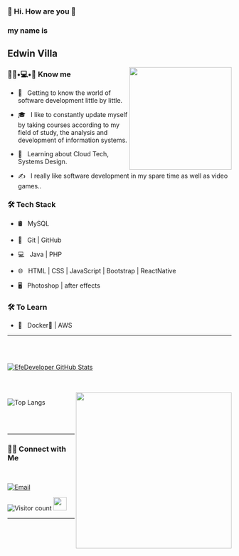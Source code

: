 ### 👋 Hi. How are you 👋
<h3>my name is </h3> <h2>Edwin Villa</h2>

<img align='right' src="https://sdk.bitmoji.com/render/panel/e0c8b93f-c246-46e8-9db2-ec0cb01ec9eb-7e0808be-bd9e-4a41-bc70-28edb1a6a98b-v1.png?transparent=1&palette=1" width="230">

<h3> 🧑‍💻•💻•👾 Know me </h3>

- 🤔 &nbsp; Getting to know the world of software development little by little.

- 🎓 &nbsp; I like to constantly update myself by taking courses according to my field of study, the analysis and development of information systems.

- 🌱 &nbsp; Learning about Cloud Tech, Systems Design.

- ✍️ &nbsp; I really like software development in my spare time as well as video games..

<h3>🛠 Tech Stack</h3>

- 🛢 &nbsp; MySQL

- 🔧 &nbsp; Git | GitHub

- 💻 &nbsp; Java | PHP

- 🌐 &nbsp; HTML | CSS | JavaScript | Bootstrap | ReactNative

- 🖥 &nbsp; Photoshop | after effects

<h3>🛠 To Learn</h3>

- 🔧 &nbsp; Docker🐳 | AWS

<hr>

<br/><br/>

[![EfeDeveloper GitHub Stats](https://github-readme-stats.vercel.app/api?username=EfeDeveloper&show_icons=true)](https://github.com/EfeDeveloper)

<br/>

<br/>

<img src="https://media.giphy.com/media/Y4ak9Ki2GZCbJxAnJD/giphy.gif" width="350" align='right'>

![Top Langs](https://github-readme-stats.vercel.app/api/top-langs/?username=EfeDeveloper&show_icons=true)

<br><br>

<hr>

<h3> 🤝🏻 Connect with Me </h3>

<br>

<p align="center">

<!--
<a href=" --------- "><img alt="Website" src="https://img.shields.io/badge/shivammalpani.netlify.app-black?style=flat-square&logo=google-chrome"></a>
-->

<a href="https://www.linkedin.com/in/edwin-ferney-villa-taborda-23ba06183/" src="https://img.shields.io/badge/LinkedIn-Shivam%20Malpani-blue?style=flat-square&logo=linkedin"></a>

<a href="edy3.90@outlook.com"><img alt="Email" src="https://img.shields.io/badge/Email-edy3.90@outlook.com-blue?style=flat-square&logo=gmail"></a>

</p>

![Visitor count](https://visitor-badge.laobi.icu/badge?page_id=EfeDeveloper.EfeDeveloper) <img src="https://www.theinsurancecenter.net/wp-content/uploads/2019/05/0_4Gzjgh9Y7Gu8KEtZ.gif" width="30">

<hr>